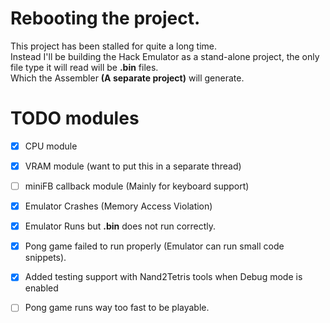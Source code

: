 # Rebooting the project.
This project has been stalled for quite a long time.  
Instead I'll be building the Hack Emulator as a stand-alone project, the only file type it will read will be **.bin** files.  
Which the Assembler **(A separate project)** will generate.

# TODO modules

- [x] CPU module
- [x] VRAM module (want to put this in a separate thread)
- [ ] miniFB callback module (Mainly for keyboard support)

- [x] Emulator Crashes (Memory Access Violation)
- [x] Emulator Runs but **.bin** does not run correctly.

- [x] Pong game failed to run properly (Emulator can run small code snippets).

- [x] Added testing support with Nand2Tetris tools when Debug mode is enabled
- [ ] Pong game runs way too fast to be playable. 
